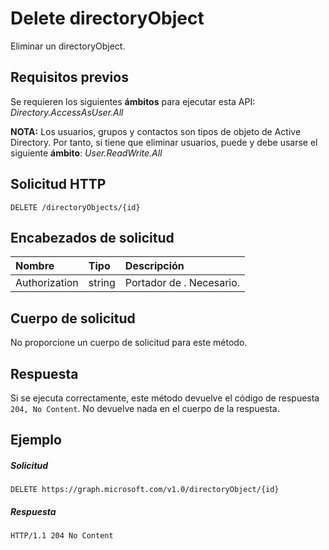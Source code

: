 # <a name="delete-directoryobject"></a>Delete directoryObject

Eliminar un directoryObject.

## <a name="prerequisites"></a>Requisitos previos
Se requieren los siguientes **ámbitos** para ejecutar esta API: _Directory.AccessAsUser.All_

**NOTA:** Los usuarios, grupos y contactos son tipos de objeto de Active Directory. Por tanto, si tiene que eliminar usuarios, puede y debe usarse el siguiente **ámbito**: _User.ReadWrite.All_
## <a name="http-request"></a>Solicitud HTTP
<!-- { "blockType": "ignored" } -->
```http
DELETE /directoryObjects/{id}

```
## <a name="request-headers"></a>Encabezados de solicitud
| Nombre       | Tipo | Descripción|
|:---------------|:--------|:----------|
| Authorization  | string  | Portador de <token>. Necesario. |

## <a name="request-body"></a>Cuerpo de solicitud
No proporcione un cuerpo de solicitud para este método.


## <a name="response"></a>Respuesta
Si se ejecuta correctamente, este método devuelve el código de respuesta `204, No Content`. No devuelve nada en el cuerpo de la respuesta.

## <a name="example"></a>Ejemplo
##### <a name="request"></a>Solicitud

<!-- {
  "blockType": "request",
  "name": "delete_directoryobject"
}-->
```http
DELETE https://graph.microsoft.com/v1.0/directoryObject/{id}
```
##### <a name="response"></a>Respuesta

<!-- {
  "blockType": "response",
  "truncated": true
} -->
```http
HTTP/1.1 204 No Content
```

<!-- uuid: 8fcb5dbc-d5aa-4681-8e31-b001d5168d79
2015-10-25 14:57:30 UTC -->
<!-- {
  "type": "#page.annotation",
  "description": "Delete directoryObject",
  "keywords": "",
  "section": "documentation",
  "tocPath": ""
}-->